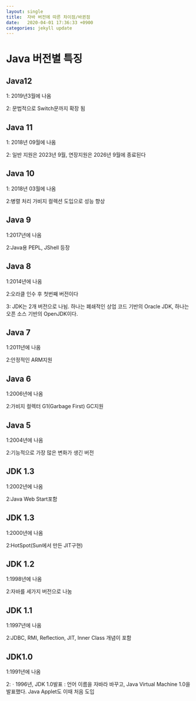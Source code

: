 ```yaml
---
layout: single
title:  자바 버전에 따른 차이점/바뀐점
date:   2020-04-01 17:36:33 +0900
categories: jekyll update
---
```


# Java 버전별 특징



## Java12

1:  2019년3월에 나옴

2: 문법적으로 Switch문까지 확장 됨



## Java 11

1:  2018년 09월에 나옴

2:  일반 지원은 2023년 9월, 연장지원은 2026년 9월에 종료된다





## Java 10

1: 2018년 03월에 나옴

2:병렬 처리 가비지 컬렉션 도입으로 성능 향상



## Java 9

1:2017년에 나옴

2:Java용 PEPL, JShell 등장



## Java 8

1:2014년에 나옴

2:오라클 인수 후 첫번째 버전이다

3: JDK는 2개 버전으로 나뉨. 하나는 폐쇄적인 상업 코드 기반의 Oracle JDK, 하나는 오픈 소스 기반의 OpenJDK이다.



## Java 7

1:2011년에 나옴

2:안정적인 ARM지원



## Java 6

1:2006년에 나옴

2:가비지 컬렉터 G1(Garbage First) GC지원



## Java 5

1:2004년에 나옴

2:기능적으로 가장 많은 변화가 생긴 버전



## JDK 1.3

1:2002년에 나옴

2:Java Web Start포함

## JDK 1.3

1:2000년에 나옴

2:HotSpot(Sun에서 만든 JIT구현)





## JDK 1.2

1:1998년에 나옴

2:자바를 세가지 버전으로 나눔



## JDK 1.1

1:1997년에 나옴

2:JDBC, RMI, Reflection, JIT, Inner Class 개념이 포함



## JDK1.0

1:1991년에 나옴

2:ㆍ1996년, JDK 1.0발표 :  언어 이름을 자바라 바꾸고, Java Virtual Machine 1.0을 발표했다. Java Applet도 이때 처음 도입



